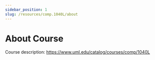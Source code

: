 ```yaml
---
sidebar_position: 1
slug: /resources/comp.1040L/about
---
```


# About Course

Course description: https://www.uml.edu/catalog/courses/comp/1040L